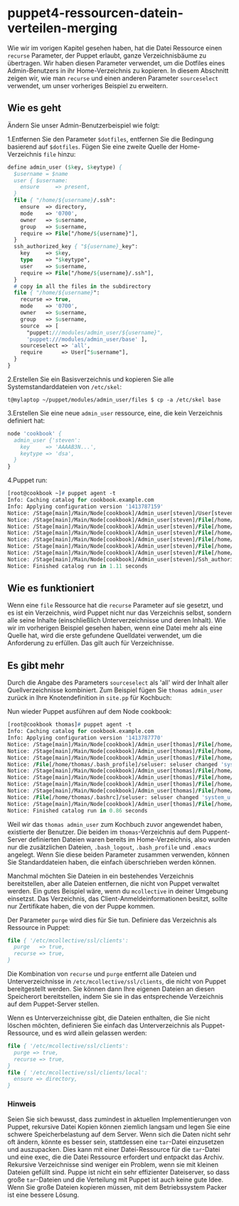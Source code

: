 # puppet4-ressourcen-datein-verteilen-merging

Wie wir im vorigen Kapitel gesehen haben, hat die Datei Ressource einen `recurse` Parameter, der Puppet erlaubt, ganze Verzeichnisbäume zu übertragen. Wir haben diesen Parameter verwendet, um die Dotfiles eines Admin-Benutzers in ihr Home-Verzeichnis zu kopieren. In diesem Abschnitt zeigen wir, wie man `recurse` und einen anderen Parameter `sourceselect` verwendet, um unser vorheriges Beispiel zu erweitern.

## Wie es geht

Ändern Sie unser Admin-Benutzerbeispiel wie folgt:

1.Entfernen Sie den Parameter `$dotfiles`, entfernen Sie die Bedingung basierend auf `$dotfiles`. Fügen Sie eine zweite Quelle der Home-Verzeichnis `file` hinzu:

```pp
define admin_user ($key, $keytype) {
  $username = $name
  user { $username:
    ensure     => present,
  }
  file { "/home/${username}/.ssh":
    ensure  => directory,
    mode    => '0700',
    owner   => $username,
    group   => $username,
    require => File["/home/${username}"],
  }
  ssh_authorized_key { "${username}_key":
    key     => $key,
    type    => "$keytype",
    user    => $username,
    require => File["/home/${username}/.ssh"],
  }
  # copy in all the files in the subdirectory
  file { "/home/${username}":
    recurse => true,
    mode    => '0700',
    owner   => $username,
    group   => $username,
    source  => [
      "puppet:///modules/admin_user/${username}",
      'puppet:///modules/admin_user/base' ],
    sourceselect => 'all',
    require      => User["$username"],
  }
}

```

2.Erstellen Sie ein Basisverzeichnis und kopieren Sie alle Systemstandarddateien von `/etc/skel`:

`t@mylaptop ~/puppet/modules/admin_user/files $ cp -a /etc/skel base`

3.Erstellen Sie eine neue `admin_user` ressource, eine, die kein Verzeichnis definiert hat:

```pp
node 'cookbook' {
  admin_user {'steven':
    key     => 'AAAAB3N...',
    keytype => 'dsa',
  }
}
```

4.Puppet run:

```pp
[root@cookbook ~]# puppet agent -t
Info: Caching catalog for cookbook.example.com
Info: Applying configuration version '1413787159'
Notice: /Stage[main]/Main/Node[cookbook]/Admin_user[steven]/User[steven]/ensure: created
Notice: /Stage[main]/Main/Node[cookbook]/Admin_user[steven]/File[/home/steven]/ensure: created
Notice: /Stage[main]/Main/Node[cookbook]/Admin_user[steven]/File[/home/steven/.bash_logout]/ensure: defined content as '{md5}6a5bc1cc5f80a48b540bc09d082b5855'
Notice: /Stage[main]/Main/Node[cookbook]/Admin_user[steven]/File[/home/steven/.emacs]/ensure: defined content as '{md5}de7ee35f4058681a834a99b5d1b048b3'
Notice: /Stage[main]/Main/Node[cookbook]/Admin_user[steven]/File[/home/steven/.bashrc]/ensure: defined content as '{md5}2f8222b4f275c4f18e69c34f66d2631b'
Notice: /Stage[main]/Main/Node[cookbook]/Admin_user[steven]/File[/home/steven/.bash_profile]/ensure: defined content as '{md5}f939eb71a81a9da364410b799e817202'
Notice: /Stage[main]/Main/Node[cookbook]/Admin_user[steven]/File[/home/steven/.ssh]/ensure: created
Notice: /Stage[main]/Main/Node[cookbook]/Admin_user[steven]/Ssh_authorized_key[steven_key]/ensure: created
Notice: Finished catalog run in 1.11 seconds
```

## Wie es funktioniert

Wenn eine `file` Ressource hat die `recurse` Parameter auf sie gesetzt, und es ist ein Verzeichnis, wird Puppet nicht nur das Verzeichnis selbst, sondern alle seine Inhalte (einschließlich Unterverzeichnisse und deren Inhalt). Wie wir im vorherigen Beispiel gesehen haben, wenn eine Datei mehr als eine Quelle hat, wird die erste gefundene Quelldatei verwendet, um die Anforderung zu erfüllen. Das gilt auch für Verzeichnisse.

## Es gibt mehr

Durch die Angabe des Parameters `sourceselect` als 'all' wird der Inhalt aller Quellverzeichnisse kombiniert. Zum Beispiel fügen Sie `thomas admin_user` zurück in Ihre Knotendefinition in `site.pp` für Kochbuch:

Nun wieder Puppet ausführen auf dem Node cookbook:

```pp
[root@cookbook thomas]# puppet agent -t
Info: Caching catalog for cookbook.example.com
Info: Applying configuration version '1413787770'
Notice: /Stage[main]/Main/Node[cookbook]/Admin_user[thomas]/File[/home/thomas/.bash_profile]/content: content changed '{md5}3e8337f44f84b298a8a99869ae8ca76a' to '{md5}f939eb71a81a9da364410b799e817202'
Notice: /Stage[main]/Main/Node[cookbook]/Admin_user[thomas]/File[/home/thomas/.bash_profile]/group: group changed 'root' to 'thomas'
Notice: /Stage[main]/Main/Node[cookbook]/Admin_user[thomas]/File[/home/thomas/.bash_profile]/mode: mode changed '0644' to '0700'
Notice: /File[/home/thomas/.bash_profile]/seluser: seluser changed 'system_u' to 'unconfined_u'
Notice: /Stage[main]/Main/Node[cookbook]/Admin_user[thomas]/File[/home/thomas/.bash_logout]/ensure: defined content as '{md5}6a5bc1cc5f80a48b540bc09d082b5855'
Notice: /Stage[main]/Main/Node[cookbook]/Admin_user[thomas]/File[/home/thomas/.bashrc]/content: content changed '{md5}db2a20b2b9cdf36cca1ca4672622ddd2' to '{md5}033c3484e4b276e0641becc3aa268a3a'
Notice: /Stage[main]/Main/Node[cookbook]/Admin_user[thomas]/File[/home/thomas/.bashrc]/group: group changed 'root' to 'thomas'
Notice: /Stage[main]/Main/Node[cookbook]/Admin_user[thomas]/File[/home/thomas/.bashrc]/mode: mode changed '0644' to '0700'
Notice: /File[/home/thomas/.bashrc]/seluser: seluser changed 'system_u' to 'unconfined_u'
Notice: /Stage[main]/Main/Node[cookbook]/Admin_user[thomas]/File[/home/thomas/.emacs]/ensure: defined content as '{md5}de7ee35f4058681a834a99b5d1b048b3'
Notice: Finished catalog run in 0.86 seconds
```

Weil wir das `thomas admin_user` zum Kochbuch zuvor angewendet haben, existierte der Benutzer. Die beiden im `thomas`-Verzeichnis auf dem Puppent-Server definierten Dateien waren bereits im Home-Verzeichnis, also wurden nur die zusätzlichen Dateien, `.bash_logout`, `.bash_profile` und `.emacs` angelegt. Wenn Sie diese beiden Parameter zusammen verwenden, können Sie Standarddateien haben, die einfach überschrieben werden können.

Manchmal möchten Sie Dateien in ein bestehendes Verzeichnis bereitstellen, aber alle Dateien entfernen, die nicht von Puppet verwaltet werden. Ein gutes Beispiel wäre, wenn du `mcollective` in deiner Umgebung einsetzst. Das Verzeichnis, das Client-Anmeldeinformationen besitzt, sollte nur Zertifikate haben, die von der Puppe kommen.

Der Parameter `purge` wird dies für Sie tun. Definiere das Verzeichnis als Ressource in Puppet:

```pp
file { '/etc/mcollective/ssl/clients':
  purge   => true,
  recurse => true,
}
```

Die Kombination von `recurse` und `purge` entfernt alle Dateien und Unterverzeichnisse in `/etc/mcollective/ssl/clients`, die nicht von Puppet bereitgestellt werden. Sie können dann Ihre eigenen Dateien an diesen Speicherort bereitstellen, indem Sie sie in das entsprechende Verzeichnis auf dem Puppet-Server stellen.

Wenn es Unterverzeichnisse gibt, die Dateien enthalten, die Sie nicht löschen möchten, definieren Sie einfach das Unterverzeichnis als Puppet-Ressource, und es wird allein gelassen werden:

```pp
file { '/etc/mcollective/ssl/clients':
  purge => true,
  recurse => true,
}
file { '/etc/mcollective/ssl/clients/local':
  ensure => directory,
}
```

### Hinweis

Seien Sie sich bewusst, dass zumindest in aktuellen Implementierungen von Puppet, rekursive Datei Kopien können ziemlich langsam und legen Sie eine schwere Speicherbelastung auf dem Server. Wenn sich die Daten nicht sehr oft ändern, könnte es besser sein, stattdessen eine `tar`-Datei einzusetzen und auszupacken. Dies kann mit einer Datei-Ressource für die `tar`-Datei und eine exec, die die Datei Ressource erfordert und entpackt das Archiv. Rekursive Verzeichnisse sind weniger ein Problem, wenn sie mit kleinen Dateien gefüllt sind. Puppe ist nicht ein sehr effizienter Dateiserver, so dass große `tar`-Dateien und die Verteilung mit Puppet ist auch keine gute Idee. Wenn Sie große Dateien kopieren müssen, mit dem Betriebssystem Packer ist eine bessere Lösung.
